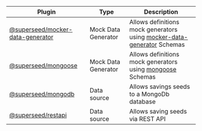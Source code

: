 | Plugin | Type| Description|
|-------------|---|---|
|[@superseed/mocker-data-generator](packages/superseed-mocker-data-generator)| Mock Data Generator| Allows definitions mock generators using [mocker-data-generator](https://www.npmjs.com/package/mocker-data-generator) Schemas|
|[@superseed/mongoose](packages/superseed-mongoose)| Mock Data Generator| Allows definitions mock generators using [mongoose](https://www.npmjs.com/package/mongoose) Schemas|
|[@superseed/mongodb](packages/superseed-mongodb)|Data source | Allows savings seeds to a MongoDb database|
|[@superseed/restapi](packages/superseed-restapi)| Data source| Allows saving seeds via REST API|

